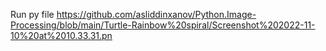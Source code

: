 Run py file
https://github.com/asliddinxanov/Python.Image-Processing/blob/main/Turtle-Rainbow%20spiral/Screenshot%202022-11-10%20at%2010.33.31.pn
